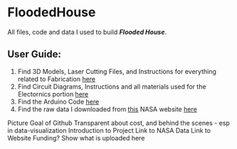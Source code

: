 # FloodedHouse

All files, code and data I used to build _**Flooded House**_.



## User Guide:

1. Find 3D Models, Laser Cutting Files, and Instructions for everything related to Fabrication [here](/Fabrication)
2. Find Circuit Diagrams, Instructions and all materials used for the Electornics portion [here](/Electronics)
3. Find the Arduino Code [here](/Electronics/Code)
4. Find the raw data I downloaded from [this](https://sealevel.nasa.gov/ipcc-ar6-sea-level-projection-tool) NASA website [here](/Downloaded%20NASA%20Data)

Picture
Goal of Github
Transparent about cost, and behind the scenes - esp in data-visualization
Introduction to Project
Link to NASA Data
Link to Website
Funding?
Show what is uploaded here
